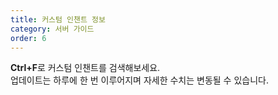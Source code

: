 ```yaml
---
title: 커스텀 인챈트 정보
category: 서버 가이드
order: 6
---
```


**Ctrl+F**로 커스텀 인챈트를 검색해보세요.<br>업데이트는 하루에 한 번 이루어지며 자세한 수치는 변동될 수 있습니다.